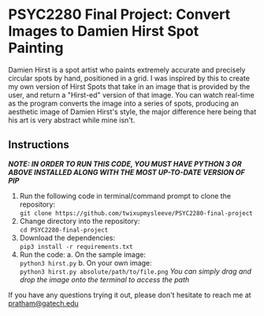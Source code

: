 # PSYC2280 Final Project: Convert Images to Damien Hirst Spot Painting

Damien Hirst is a spot artist who paints extremely accurate and precisely circular spots by hand, positioned in a grid. I was inspired by this to create my own version of Hirst Spots that take in an image that is provided by the user, and return a "Hirst-ed" version of that image. You can watch real-time as the program converts the image into a series of spots, producing an aesthetic image of Damien Hirst's style, the major difference here being that his art is very abstract while mine isn't.

## Instructions
**_NOTE: IN ORDER TO RUN THIS CODE, YOU MUST HAVE PYTHON 3 OR ABOVE INSTALLED ALONG WITH THE MOST UP-TO-DATE VERSION OF PIP_**
1. Run the following code in terminal/command prompt to clone the repository:<br>
  `git clone https://github.com/twixupmysleeve/PSYC2280-final-project`
2. Change directory into the repository:<br>
  `cd PSYC2280-final-project`
3. Download the dependencies:<br>
  `pip3 install -r requirements.txt`
4. Run the code:
  a. On the sample image: <br> `python3 hirst.py`
  b. On your own image: <br> `python3 hirst.py absolute/path/to/file.png`
    _You can simply drag and drop the image onto the terminal to access the path_
    
If you have any questions trying it out, please don't hesitate to reach me at pratham@gatech.edu


